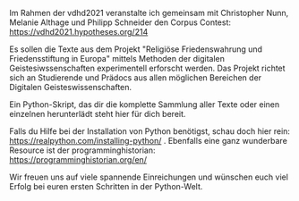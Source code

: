 Im Rahmen der vdhd2021 veranstalte ich gemeinsam mit Christopher Nunn, Melanie Althage und Philipp Schneider den Corpus Contest:
https://vdhd2021.hypotheses.org/214

Es sollen die Texte aus dem Projekt "Religiöse Friedenswahrung und Friedensstiftung in Europa" mittels Methoden der digitalen Geistesiwssenschaften experimentell erforscht werden. 
Das Projekt richtet sich an Studierende und Prädocs aus allen möglichen Bereichen der Digitalen Geisteswissenschaften. 


Ein Python-Skript, das dir die komplette Sammlung aller Texte oder einen einzelnen herunterlädt steht hier für dich bereit. 

Falls du Hilfe bei der Installation von Python benötigst, schau doch hier rein: 
https://realpython.com/installing-python/ . 
Ebenfalls eine ganz wunderbare Resource ist der programminghistorian: https://programminghistorian.org/en/

Wir freuen uns auf viele spannende Einreichungen und wünschen euch viel Erfolg bei euren ersten Schritten in der Python-Welt.


